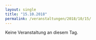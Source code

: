 ```yaml
---
layout: single
title: "15.10.2018"
permalink: /veranstaltungen/2018/10/15/
---
```


Keine Veranstaltung an diesem Tag.
